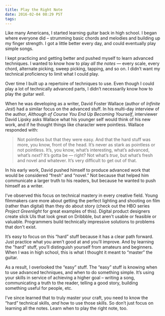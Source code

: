 ```yaml
---
title: Play the Right Note
date: 2016-02-04 08:29 PST
tags:
---
```


Like many Americans, I started learning guitar back in high school. I began where everyone did – strumming basic chords and melodies and building up my finger strength. I got a little better every day, and could eventually play simple songs.

I kept practicing and getting better and pushed myself to learn advanced techniques. I wanted to know how to play _all the notes_ — every scale, every chord, alternate picking, sweep picking, tapping, and so on. I didn’t want my technical proficiency to limit what I could play.

Over time I built up a repertoire of techniques to use. Even though I could play a lot of technically advanced parts, I didn’t necessarily know how to play the guitar _well_.

When he was developing as a writer, David Foster Wallace (author of _Infinite Jest_) had a similar focus on the advanced stuff. In his multi-day interview of the author, _Although of Course You End Up Becoming Yourself_, interviewer David Lipsky asks Wallace what his younger self would think of his new work, and if he thought things like character were pointless. Wallace responded with:

> Not pointless but that they were easy. And that the hard stuff was more, you know, front of the head. It’s never as stark as pointless or not pointless. It’s, you know, what’s interesting, what’s advanced, what’s _next_? It’s gotta be — right? Not what’s _true_, but what’s fresh and novel and whatever. It’s very difficult to get out of that.

In his early work, David pushed himself to produce advanced work that would be considered “fresh” and “novel.” Not because that helped him communicate a larger truth to his readers, but because he wanted to push himself as a writer.

I’ve observed this focus on technical mastery in every creative field. Young filmmakers care more about getting the perfect lighting and shooting on film (rather than digital) than they do about story (check out the HBO series _Project Greenlight_ for great examples of this). Digital product designers create slick UIs that look great on Dribbble, but aren't usable or feasible or valuable. Programmers build technically impressive solutions to problems that don't exist.

It’s easy to focus on this “hard” stuff because it has a clear path forward. Just practice what you aren’t good at and you’ll improve. And by learning the "hard" stuff, you’ll distinguish yourself from amateurs and beginners. When I was in high school, this is what I thought it meant to “master” the guitar.

As a result, I overlooked the “easy” stuff. The “easy” stuff is knowing when to use advanced techniques, and when to do something simple. It’s using your skills in service of achieving a higher goal – writing a song, communicating a truth to the reader, telling a good story, building something useful for people, etc.

I’ve since learned that to truly master your craft, you need to know the “hard” technical skills, _and_ how to use those skills. So don’t just focus on learning all the notes. Learn when to play the right note, too.
